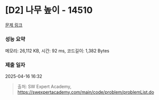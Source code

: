 # [D2] 나무 높이 - 14510 

[문제 링크](https://swexpertacademy.com/main/code/problem/problemDetail.do?contestProbId=AYFofW8qpXYDFAR4) 

### 성능 요약

메모리: 26,112 KB, 시간: 92 ms, 코드길이: 1,382 Bytes

### 제출 일자

2025-04-16 16:32



> 출처: SW Expert Academy, https://swexpertacademy.com/main/code/problem/problemList.do
